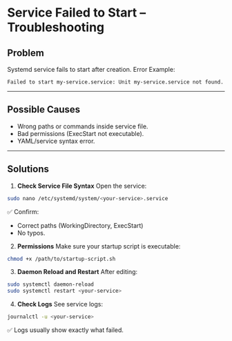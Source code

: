 # Service Failed to Start – Troubleshooting
## Problem
Systemd service fails to start after creation. 
Error Example:
```text
Failed to start my-service.service: Unit my-service.service not found.
```
---
## Possible Causes

- Wrong paths or commands inside service file.
- Bad permissions (ExecStart not executable).
- YAML/service syntax error.
---
## Solutions

1. **Check Service File Syntax**
Open the service:
```bash
sudo nano /etc/systemd/system/<your-service>.service
```
✅ Confirm:
- Correct paths (WorkingDirectory, ExecStart)
- No typos.
2. **Permissions**
Make sure your startup script is executable:
```bash
chmod +x /path/to/startup-script.sh
```
3. **Daemon Reload and Restart**
After editing:
```bash
sudo systemctl daemon-reload
sudo systemctl restart <your-service>
```
4. **Check Logs**
See service logs:
```bash
journalctl -u <your-service>
```
✅ Logs usually show exactly what failed.
